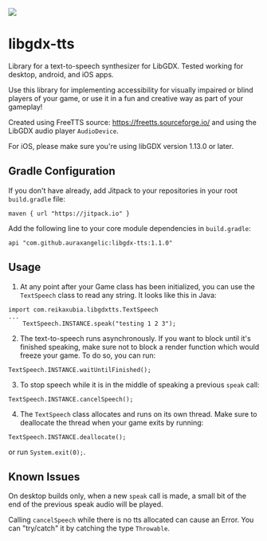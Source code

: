 [![](https://jitpack.io/v/auraxangelic/libgdx-tts.svg)](https://jitpack.io/#auraxangelic/libgdx-tts)

# libgdx-tts
Library for a text-to-speech synthesizer for LibGDX. Tested working for desktop, android, and iOS apps.

Use this library for implementing accessibility for visually impaired or blind players of your game, or use it in a fun and creative way as part of your gameplay!

Created using FreeTTS source: https://freetts.sourceforge.io/ and using the LibGDX audio player `AudioDevice`.

For iOS, please make sure you're using libGDX version 1.13.0 or later.

## Gradle Configuration

If you don't have already, add Jitpack to your repositories in your root `build.gradle` file:
```
maven { url "https://jitpack.io" }
```

Add the following line to your core module dependencies in `build.gradle`:
```
api "com.github.auraxangelic:libgdx-tts:1.1.0"
```

## Usage

1. At any point after your Game class has been initialized, you can use the `TextSpeech` class to read any string. It looks like this in Java:
```
import com.reikaxubia.libgdxtts.TextSpeech
...
    TextSpeech.INSTANCE.speak("testing 1 2 3");
```
2. The text-to-speech runs asynchronously. If you want to block until it's finished speaking, make sure not to block a render function which would freeze your game. To do so, you can run:
```
TextSpeech.INSTANCE.waitUntilFinished();
```
3. To stop speech while it is in the middle of speaking a previous `speak` call:
```
TextSpeech.INSTANCE.cancelSpeech();
```
4. The `TextSpeech` class allocates and runs on its own thread. Make sure to deallocate the thread when your game exits by running:
```
TextSpeech.INSTANCE.deallocate();
```
or run `System.exit(0);`.

## Known Issues
On desktop builds only, when a new `speak` call is made, a small bit of the end of the previous speak audio will be played.

Calling `cancelSpeech` while there is no tts allocated can cause an Error. You can "try/catch" it by catching the type `Throwable`.
